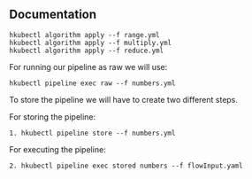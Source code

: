 

## Documentation

```
hkubectl algorithm apply --f range.yml
hkubectl algorithm apply --f multiply.yml
hkubectl algorithm apply --f reduce.yml
```

For running our pipeline as raw we will use:

```
hkubectl pipeline exec raw --f numbers.yml
```

To store the pipeline we will have to create two different steps.  

For storing the pipeline:
```
1. hkubectl pipeline store --f numbers.yml
```
For executing the pipeline:
```
2. hkubectl pipeline exec stored numbers --f flowInput.yaml
```
